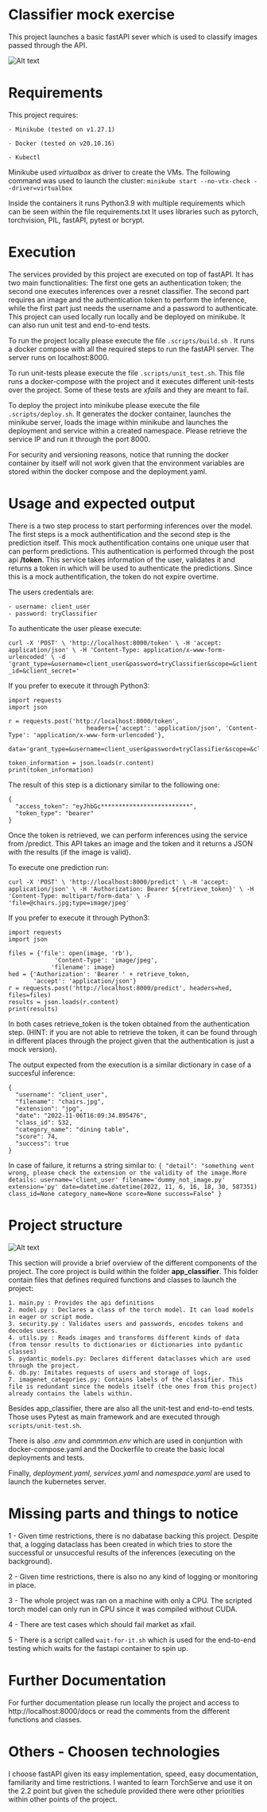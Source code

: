 # Classifier mock exercise

This project launches a basic fastAPI sever which is used to classify images passed through the API. 

<img title="Project structure" alt="Alt text" src="pictures/initial_architecture_solution.png">


# Requirements

This project requires:

    - Minikube (tested on v1.27.1)

    - Docker (tested on v20.10.16)

    - Kubectl

Minikube used *virtualbox* as driver to create the VMs. The following command was used to launch the cluster: `minikube start --no-vtx-check --driver=virtualbox`

Inside the containers it runs Python3.9 with multiple requirements which can be seen within the file requirements.txt 
It uses libraries such as pytorch, torchvision, PIL, fastAPI, pytest or bcrypt.

# Execution

The services provided by this project are executed on top of fastAPI. It has two main functionalities: The first one gets 
an authentication token; the second one executes inferences over a resnet classifier. The second part requires an image
and the authentication token to perform the inference, while the first part just needs the username and a password to authenticate. This project can used locally run locally and be deployed on minikube. It can also run unit test and end-to-end tests. 

To run the project locally please execute the file `.scripts/build.sh` . It runs a docker compose with all the required 
steps to run the fastAPI server. The server runs on localhost:8000. 

To run unit-tests please execute the file `.scripts/unit_test.sh`. This file runs a docker-compose with the project and it executes different unit-tests over the project. Some of these tests are *xfails* and they are meant to fail.

To deploy the project into minikube please execute the file `.scripts/deploy.sh`. It generates the docker container, launches the minikube server, loads the image within minikube and launches the deployment and service within a created namespace. Please retrieve the service IP and run it through the port 8000.

For security and versioning reasons, notice that running the docker container by itself will not work given that the environment variables are stored within the docker compose and the deployment.yaml.

# Usage and expected output

There is a two step process to start performing inferences over the model. The first steps is a mock authentification and the second step is the prediction itself. This mock authentification contains one unique user that can perform predictions. 
This authentication is performed through the post api **/token**. This service takes information of the user, validates it and returns a token in which will be used to authenticate the predictions. Since this is a mock authentification, the token do not expire overtime.  

The users credentials are:
    
    - username: client_user
    - password: tryClassifier

To authenticate the user please execute:

`curl -X 'POST' \
  'http://localhost:8000/token' \
  -H 'accept: application/json' \
  -H 'Content-Type: application/x-www-form-urlencoded' \
  -d 'grant_type=&username=client_user&password=tryClassifier&scope=&client_id=&client_secret='`

If you prefer to execute it through Python3:

```
import requests
import json

r = requests.post('http://localhost:8000/token',
                      headers={'accept': 'application/json', 'Content-Type': 'application/x-www-form-urlencoded'},
                      data='grant_type=&username=client_user&password=tryClassifier&scope=&client_id=&client_secret=')
                      
token_information = json.loads(r.content)
print(token_information)

```
The result of this step is a dictionary similar to the following one:
```commandline
{
  "access_token": "eyJhbGc*************************",
  "token_type": "bearer"
}
```


Once the token is retrieved, we can perform inferences using the service from /predict. This API takes an image and the token and it returns a JSON with the results (if the image is valid).

To execute one prediction run:

`
curl -X 'POST' \
  'http://localhost:8000/predict' \
  -H 'accept: application/json' \
  -H 'Authorization: Bearer ${retrieve_token}' \
  -H 'Content-Type: multipart/form-data' \
  -F 'file=@chairs.jpg;type=image/jpeg'
`

If you prefer to execute it through Python3:

```
import requests
import json

files = {'file': open(image, 'rb'),
             'Content-Type': 'image/jpeg',
            'filename': image}
hed = {'Authorization': 'Bearer ' + retrieve_token,
       'accept': 'application/json'}
r = requests.post('http://localhost:8000/predict', headers=hed, files=files)
results = json.loads(r.content)
print(results)
```

In both cases retrieve_token is the token obtained from the authentication step. (HINT: if you are not able to retrieve the token, it can be found through in different places through the project given that the authentication is just a mock version).

The output expected from the execution is a similar dictionary in case of a succesful inference:
```commandline
{
  "username": "client_user",
  "filename": "chairs.jpg",
  "extension": "jpg",
  "date": "2022-11-06T16:09:34.895476",
  "class_id": 532,
  "category_name": "dining table",
  "score": 74,
  "success": true
}
```

In case of failure, it returns a string similar to:
`{
  "detail": "something went wrong, please check the extension or the validity of the image.More details: username='client_user' filename='dummy_not_image.py' extension='py' date=datetime.datetime(2022, 11, 6, 16, 18, 30, 587351) class_id=None category_name=None score=None success=False"
}`

# Project structure


<img title="Project structure" alt="Alt text" src="pictures/project_structure.png">

This section will provide a brief overview of the different components of the project. The core project is build within the folder **app_classifier**. This folder contain files that defines required functions and classes to launch the project:


    1. main.py : Provides the api definitions 
    2. model.py : Declares a class of the torch model. It can load models in eager or script mode.
    3. security.py : Validates users and passwords, encodes tokens and decodes users.
    4. utils.py : Reads images and transforms different kinds of data (from tensor results to dictionaries or dictionaries into pydantic classes)
    5. pydantic_models.py: Declares different dataclasses which are used through the project.
    6. db.py: Imitates requests of users and storage of logs.
    7. imagenet_categories.py: Contains labels of the classifier. This file is redundant since the models itself (the ones from this project) already contains the labels within.

Besides app_classifier, there are also all the unit-test and end-to-end tests. Those uses Pytest as main framework and are executed through `scripts/unit-test.sh`.

There is also *.env* and *commmon.env* which are used in conjuntion with docker-compose.yaml and the Dockerfile to create the basic local deployments and tests.

Finally, *deployment.yaml*, *services.yaml* and *namespace.yaml* are used to launch the kubernetes server.


# Missing parts and things to notice

1 - Given time restrictions, there is no dabatase backing this project. Despite that, a logging dataclass has been created in which tries to store the successful or
unsuccesful results of the inferences (executing on the background).

2 - Given time restrictions, there is also no any kind of logging or monitoring in place.

3 - The whole project was ran on a machine with only a CPU. The scripted torch model can only run in CPU since it was compiled without CUDA.

4 - There are test cases which should fail market as xfail.

5 - There is a script called `wait-for-it.sh` which is used for the end-to-end testing which waits for the fastapi container to spin up.


# Further Documentation

For further documentation please run locally the project and access to http://localhost:8000/docs or read the comments from the different functions and classes.
 
# Others - Choosen technologies

I choose fastAPI given its easy implementation, speed, easy documentation, familiarity and time restrictions. I wanted to learn TorchServe and use it on the 2.2 point but 
given the schedule provided there were other priorities within other points of the project.
